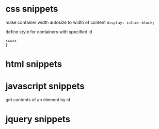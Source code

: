 # css snippets

make container width autosize to width of content
```display: inline-block;```

define style for containers with specified id
```#id {
xxxxx
}
```


# html snippets


# javascript snippets

get contents of an element by id


# jquery snippets
